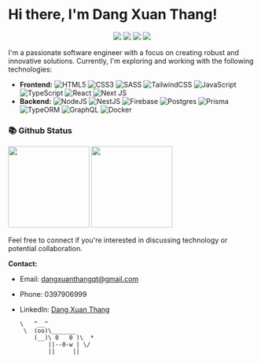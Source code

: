 # Hi there, I'm Dang Xuan Thang!

<p align="center">
  <img src="https://komarev.com/ghpvc/?username=dangxuanthangqt">
  <img src="https://shields.io/github/stars/dangxuanthangqt">
  <img src="https://img.shields.io/github/followers/dangxuanthangqt">
  <img src="https://img.shields.io/static/v1?label=%F0%9F%8C%9F&message=Love%20coding&style=style=flat&color=red">
</p>

I'm a passionate software engineer with a focus on creating robust and innovative solutions. Currently, I'm exploring and working with the following technologies:

- **Frontend:**
![HTML5](https://img.shields.io/badge/html5-%23E34F26.svg?style=flat-square&logo=html5&logoColor=white)
![CSS3](https://img.shields.io/badge/css3-%231572B6.svg?style=flat-square&logo=css3&logoColor=white)
![SASS](https://img.shields.io/badge/SASS-hotpink.svg?style=flat-square&logo=SASS&logoColor=white)
![TailwindCSS](https://img.shields.io/badge/tailwindcss-%2338B2AC.svg?style=flat-square&logo=tailwind-css&logoColor=white)
![JavaScript](https://img.shields.io/badge/javascript-%23323330.svg?style=flat-square&logo=javascript&logoColor=%23F7DF1E)
![TypeScript](https://img.shields.io/badge/typescript-%23007ACC.svg?style=flat-square&logo=typescript&logoColor=white)
![React](https://img.shields.io/badge/react-%2320232a.svg?style=flat-square&logo=react&logoColor=%2361DAFB)
![Next JS](https://img.shields.io/badge/Nextjs-black?style=flat-square&logo=next.js&logoColor=white)
- **Backend:**
![NodeJS](https://img.shields.io/badge/node.js-6DA55F?style=flat-square&logo=node.js&logoColor=white)
![NestJS](https://img.shields.io/badge/NestJS-E0234E?style=flat-square&logo=nestjs&logoColor=white)
![Firebase](https://img.shields.io/badge/firebase-%23039BE5.svg?style=flat-square&logo=firebase)
![Postgres](https://img.shields.io/badge/postgres-%23316192.svg?style=flat-square&logo=postgresql&logoColor=white)
![Prisma](https://img.shields.io/badge/Prisma-3982CE?style=flat-square&logo=Prisma&logoColor=white)
![TypeORM](https://img.shields.io/badge/TypeORM-FE0902?style=flat-square&logo=typeorm&logoColor=white)
![GraphQL](https://img.shields.io/badge/-GraphQL-E10098?style=flat-square&logo=graphql&logoColor=white)
![Docker](https://img.shields.io/badge/docker-%230db7ed.svg?style=flat-square&logo=docker&logoColor=white)

### 📚 Github Status

<p>
  <img src="https://github-readme-stats.vercel.app/api/top-langs/?username=dangxuanthangqt&layout=compact&theme=tokyonight&langs_count=6" height="165">
  <img src="https://github-readme-stats.vercel.app/api?username=dangxuanthangqt&show_icons=true&theme=tokyonight" height="165">
</p>

Feel free to connect if you're interested in discussing technology or potential collaboration.

**Contact:**
- Email: dangxuanthangqt@gmail.com
- Phone: 0397906999
- LinkedIn: [Dang Xuan Thang](https://www.linkedin.com/in/%C4%91%E1%BA%B7ng-xu%C3%A2n-th%E1%BA%AFng-9321251b0)

      \   ^__^
       \  (oo)\_______
          (__)\ 0   0 )\  *
              ||--0-w | \/
              ||     ||
